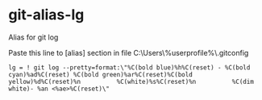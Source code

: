 # git-alias-lg
Alias for git log

Paste this line to [alias] section in file C:\\Users\\%userprofile%\\.gitconfig
```
lg = ! git log --pretty=format:\"%C(bold blue)%h%C(reset) - %C(bold cyan)%ad%C(reset) %C(bold green)%ar%C(reset)%C(bold yellow)%d%C(reset)%n          %C(white)%s%C(reset)%n          %C(dim white)- %an <%ae>%C(reset)\"
```
